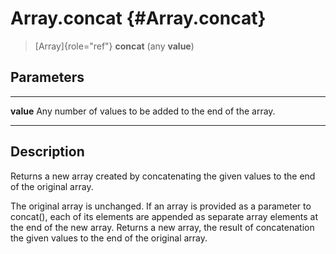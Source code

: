 Array.concat {#Array.concat}
============

> [Array]{role="ref"} **concat** (any **value**)

Parameters
----------

  ----------- -----------------------------------------------------------
  **value**   Any number of values to be added to the end of the array.
  ----------- -----------------------------------------------------------

Description
-----------

Returns a new array created by concatenating the given values to the end
of the original array.

The original array is unchanged. If an array is provided as a parameter
to concat(), each of its elements are appended as separate array
elements at the end of the new array. Returns a new array, the result of
concatenation the given values to the end of the original array.
